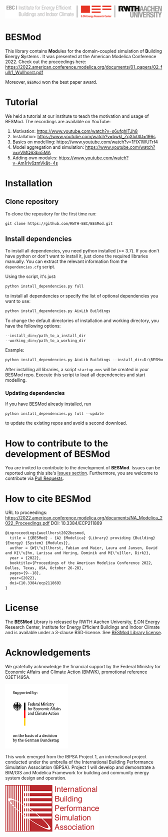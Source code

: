 ![E.ON EBC RWTH Aachen University](./BESMod/Resources/Images/EBC_Logo.png)

# BESMod

This library contains **Mod**ules for the domain-coupled simulation of **B**uilding **E**nergy **S**ystems .
It was presented at the American Modelica Conference 2022. Check out the proceedings here: https://2022.american.conference.modelica.org/documents/01_papers/02_full/1_Wullhorst.pdf

Moreover, `BESMod` won the best paper award.

# Tutorial

We held a tutorial at our institute to teach the motivation and usage of BESMod.
The recordings are available on YouTube:
1. Motivation: https://www.youtube.com/watch?v=s6ufqhITJh8
2. Installation: https://www.youtube.com/watch?v=bwkI_ZqXlx0&t=196s
3. Basics on modelling: https://www.youtube.com/watch?v=1FIX1WUTrf4
4. Model aggregation and simulation: https://www.youtube.com/watch?v=yVMQ63bn5MA
5. Adding own modules: https://www.youtube.com/watch?v=Am1rIv6zmVk&t=4s

# Installation

## Clone repository

To clone the repository for the first time run:

```
git clone https://github.com/RWTH-EBC/BESMod.git
```

## Install dependencies

To install all dependencies, you need python installed (>= 3.7). 
If you don't have python or don't want to install it, just clone the required libraries manually. 
You can extract the relevant information from the `dependencies.cfg` script.

Using the script, it's just:

```python
python install_dependencies.py full
```
to install all dependencies or specify the list of optional dependencies you want to use:
```python
python install_dependencies.py AixLib Buildings
```
To change the default directories of installation and working directory, you have the following options:
```
--install_dir=/path_to_a_install_dir
--working_dir=/path_to_a_working_dir
```
Example:
```python
python install_dependencies.py AixLib Buildings --install_dir=D:\BESMod_install --working_dir=D:\BESMod_cwd
```
After installing all libraries, a script `startup.mos` will be created in your BESMod repo.
Execute this script to load all dependencies and start modelling.

### Updating dependencies

If you have BESMod already installed, run  

```
python install_dependencies.py full --update
```
to update the existing repos and avoid a second download.

# How to contribute to the development of BESMod

You are invited to contribute to the development of **BESMod**.
Issues can be reported using this site's [Issues section](https://github.com/RWTH-EBC/BESMod/issues).
Furthermore, you are welcome to contribute via [Pull Requests](https://github.com/RWTH-EBC/BESMod/pulls).

# How to cite BESMod

URL to proceedings: https://2022.american.conference.modelica.org/documents/NA_Modelica_2022_Proceedings.pdf
DOI:  10.3384/ECP211869

```
@inproceedings{wuellhorst2022besmod,
  title = {{BESMod} - {A} {Modelica} {Library} providing {Building} {Energy} {System} {Modules}},
  author = {W{\"u}llhorst, Fabian and Maier, Laura and Jansen, David and K{\"u}hn, Larissa and Hering, Dominik and M{\"u}ller, Dirk}},
  year = {2022},
  booktitle={Proceedings of the American Modelica Conference 2022, Dallas, Texas, USA, October 26-28},
  pages={9--18},
  year={2022},
  doi={10.3384/ecp211869}
}
```

# License

The **BESMod** Library is released by RWTH Aachen University, E.ON Energy Research Center, Institute for Energy Efficient Buildings and Indoor Climate and is available under a 3-clause BSD-license.
See [BESMod Library license](License).

# Acknowledgements

We gratefully acknowledge the financial support by the Federal Ministry for Economic Affairs and Climate Action (BMWK), promotional reference 03ET1495A.

<img src="./BESMod/Resources/Images/BMWK_logo.png" alt="BMWK" width="200"/>

This work emerged from the IBPSA Project 1, an international project conducted under the umbrella of the International Building Performance Simulation Association (IBPSA). Project 1 will develop and demonstrate a BIM/GIS and Modelica Framework for building and community energy system design and operation.

![IBPSA](./BESMod/Resources/Images/IBPSA-logo-text.png)
